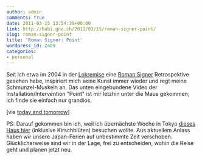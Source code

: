 ```yaml
---
author: admin
comments: true
date: 2011-03-15 13:54:39+00:00
link: http://habi.gna.ch/2011/03/15/roman-signer-point/
slug: roman-signer-point
title: 'Roman Signer: Point'
wordpress_id: 2409
categories:
- personal
---
```


Seit ich etwa im 2004 in der [Lokremise](http://www.lokremise.ch/) eine [Roman Signer](http://www.romansigner.ch/) Retrospektive gesehen habe, inspiriert mich seine Kunst immer wieder und regt meine Schmunzel-Muskeln an. Das unten eingebundene Video der  Installation/Intervention "Point" ist mir letzhin unter die Maus gekommen; ich finde sie einfach nur grandios.


[via [today and tomorrow](http://www.todayandtomorrow.net/2011/01/25/point/)] 

PS: Darauf gekommen bin ich, weil ich übernächste Woche in Tokyo [dieses Haus hier](http://www.todayandtomorrow.net/2011/01/21/on-the-cherry-blossom/) (inklusive Kirschblüten) besuchen wollte. Aus aktuellem Anlass haben wir unsere Japan-Ferien auf unbestimmte Zeit verschoben. Glücklicherweise sind wir in der Lage, frei zu entscheiden, wohin die Reise geht und planen jetzt neu.
